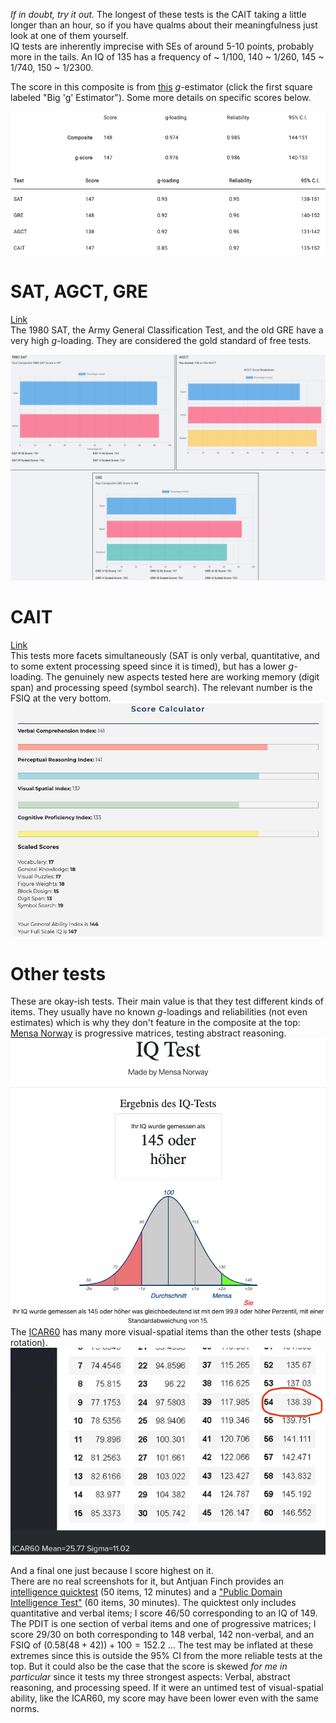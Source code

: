 *If in doubt, try it out.* The longest of these tests is the CAIT taking a little longer than an hour, so if you have qualms about their meaningfulness just look at one of them yourself.  
IQ tests are inherently imprecise with SEs of around 5-10 points, probably more in the tails. An IQ of 135 has a frequency of ~ 1/100, 140 ~ 1/260, 145 ~ 1/740, 150 ~ 1/2300.

The score in this composite is from [this](https://compositator.com/) *g*-estimator (click the first square labeled "Big 'g' Estimator"). Some more details on specific scores below.  

![Composite Score](total-estimate.png)  

# SAT, AGCT, GRE
[Link](https://cognitivemetrics.co/)  
The 1980 SAT, the Army General Classification Test, and the old GRE have a very high *g*-loading. They are considered the gold standard of free tests.

![SAT, AGCT, GRE](SAT-AGCT-GRE.png)  

# CAIT
[Link](https://cognitivemetrics.co/)  
This tests more facets simultaneously (SAT is only verbal, quantitative, and to some extent processing speed since it is timed), but has a lower *g*-loading. The genuinely new aspects tested here are working memory (digit span) and processing speed (symbol search). The relevant number is the FSIQ at the very bottom.
![CAIT](CAIT.jpeg)

# Other tests
These are okay-ish tests. Their main value is that they test different kinds of items. They usually have no known *g*-loadings and reliabilities (not even estimates) which is why they don't feature in the composite at the top:  
[Mensa Norway](https://test.mensa.no/Home/Test/de-DE) is progressive matrices, testing abstract reasoning.  
![Mensa Norway](Mensa-Norway.jpeg)  
The [ICAR60](https://planning.e-psychometrics.com/test/icar60) has many more visual-spatial items than the other tests (shape rotation).  
![ICAR60](ICAR60.jpeg)  

And a final one just because I score highest on it.  
There are no real screenshots for it, but Antjuan Finch provides an [intelligence quicktest](http://antjuanfinch.com/sgiq) (50 items, 12 minutes) and a ["Public Domain Intelligence Test"](http://antjuanfinch.com/pdit) (60 items, 30 minutes). The quicktest only includes quantitative and verbal items; I score 46/50 corresponding to an IQ of 149. The PDIT is one section of verbal items and one of progressive matrices; I score 29/30 on both corresponding to 148 verbal, 142 non-verbal, and an FSIQ of $(0.58(48+42))+100 = 152.2$ ... The test may be inflated at these extremes since this is outside the 95% CI from the more reliable tests at the top. But it could also be the case that the score is skewed *for me in particular* since it tests my three strongest aspects: Verbal, abstract reasoning, and processing speed. If it were an untimed test of visual-spatial ability, like the ICAR60, my score may have been lower even with the same norms.
